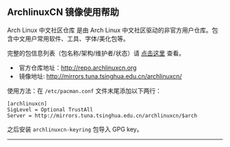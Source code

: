 ## ArchlinuxCN 镜像使用帮助

Arch Linux 中文社区仓库 是由 Arch Linux
中文社区驱动的非官方用户仓库。包含中文用户常用软件、工具、字体/美化包等。

完整的包信息列表（包名称/架构/维护者/状态）请
[点击这里](https://github.com/archlinuxcn/repo) 查看。

*  官方仓库地址：<http://repo.archlinuxcn.org>
*  镜像地址: <http://mirrors.tuna.tsinghua.edu.cn/archlinuxcn/>

使用方法：在 `/etc/pacman.conf` 文件末尾添加以下两行：

```
[archlinuxcn]
SigLevel = Optional TrustAll
Server = http://mirrors.tuna.tsinghua.edu.cn/archlinuxcn/$arch
```

之后安装 `archlinuxcn-keyring` 包导入 GPG key。

------------------------------------------------------------------------
